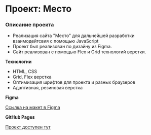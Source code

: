 # Проект: Место

### Описание проекта

* Реализация сайта "Место" для дальнейшей разработки взаимодейтсвия с помощью JavaScript
* Проект был реализован по дизайну из Figma.
* Сайт реализован с помощью Flex и Grid технологий верстки.

**Технологии**

* HTML, CSS
* Grid, Flex верстка
* Оптимизация шрифтов для проекта и разных браузеров
* Адаптивная, резиновая верстка

**Figma**

[Ссылка на макет в Figma](https://www.figma.com/file/2cn9N9jSkmxD84oJik7xL7/JavaScript.-Sprint-4?node-id=0%3A1)

**GitHub Pages**

[Проект доступен тут](https://kinox19.github.io/mesto-project/)